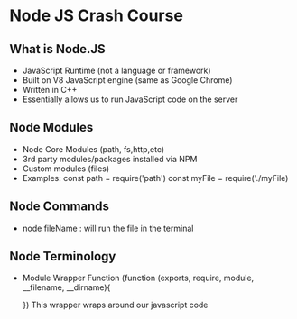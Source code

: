 # Node JS Crash Course

## What is Node.JS
- JavaScript Runtime (not a language or framework)
- Built on V8 JavaScript engine (same as Google Chrome)
- Written in C++
- Essentially allows us to run JavaScript code on the server

## Node Modules
- Node Core Modules (path, fs,http,etc)
- 3rd party modules/packages installed via NPM
- Custom modules (files)
- Examples:
const path = require('path')
const myFile = require('./myFile)

## Node Commands
- node fileName : will run the file in the terminal

## Node Terminology
- Module Wrapper Function
    (function (exports, require, module, __filename, __dirname){

    })
This wrapper  wraps around our javascript code